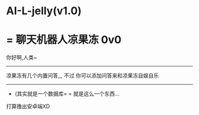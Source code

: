 # AI-L-jelly(v1.0)
=
聊天机器人凉果冻 0v0
==
你好啊,人类~
***
凉果冻有几个内置问答,,,
不过
你可以添加问答来和凉果冻自娱自乐
***
* (其实就是一个数据库= =
就是这么一个东西...

打算撸出安卓端XD

